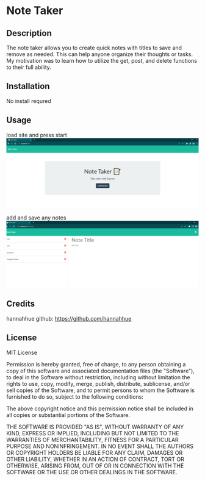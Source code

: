 # Note Taker

## Description

The note taker allows you to create quick notes with titles to save and remove as needed. This can help anyone organize their thoughts or tasks. My motivation was to learn how to utilize the get, post, and delete functions to their full ability.

## Installation

No install requred

## Usage

load site and press start
![alt text](/assets/imgs/Capture.PNG)

add and save any notes
![alt text](/assets/imgs/img2.PNG)

## Credits

hannahhue
github: https://github.com/hannahhue

## License

MIT License

Permission is hereby granted, free of charge, to any person obtaining a copy of this software and associated documentation files (the "Software"), to deal in the Software without restriction, including without limitation the rights to use, copy, modify, merge, publish, distribute, sublicense, and/or sell copies of the Software, and to permit persons to whom the Software is furnished to do so, subject to the following conditions:

The above copyright notice and this permission notice shall be included in all copies or substantial portions of the Software.

THE SOFTWARE IS PROVIDED "AS IS", WITHOUT WARRANTY OF ANY KIND, EXPRESS OR IMPLIED, INCLUDING BUT NOT LIMITED TO THE WARRANTIES OF MERCHANTABILITY, FITNESS FOR A PARTICULAR PURPOSE AND NONINFRINGEMENT. IN NO EVENT SHALL THE AUTHORS OR COPYRIGHT HOLDERS BE LIABLE FOR ANY CLAIM, DAMAGES OR OTHER LIABILITY, WHETHER IN AN ACTION OF CONTRACT, TORT OR OTHERWISE, ARISING FROM, OUT OF OR IN CONNECTION WITH THE SOFTWARE OR THE USE OR OTHER DEALINGS IN THE SOFTWARE.
